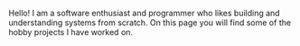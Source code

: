 Hello! I am a software enthusiast and programmer who likes building and understanding systems from scratch. On this page you will find some of the hobby projects I have worked on.
